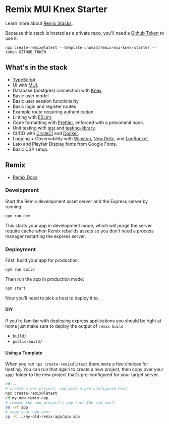 # Remix MUI Knex Starter

Learn more about [Remix Stacks](https://remix.run/stacks).

Because this stack is hosted as a private repo, you'll need a [Github Token](https://github.com/settings/tokens/new?description=Remix%20Private%20Stack%20Access&scopes=repo) to use it.

```
npx create-remix@latest --template unumid/remix-mui-knex-starter --token GITHUB_TOKEN
```

## What's in the stack

- [TypeScript](https://typescriptlang.org).
- UI with [MUI](https://mui.com).
- Database (postgres) connection with [Knex](https://knexjs.org).
- Basic user model
- Basic user session functionality
- Basic login and register routes
- Example route requiring authentication
- Linting with [ESLint](https://eslint.org).
- Code formatting with [Prettier](https://prettier.io), enforced with a precommit hook.
- Unit testing with [jest](https://jestjs/io) and [testing-library](https://testing-library.com).
- CI/CD with [CircleCI](https://circleci.com) and [Docker](https://docker.com).
- Logging + Observability with [Winston](https://github.com/winstonjs/winston), [New Relic](https://newrelic.com), and [LogRocket](https://logrocket.com).
- Lato and Playfair Display fonts from Google Fonts.
- Basic CSP setup.

## Remix

- [Remix Docs](https://remix.run/docs)

### Development

Start the Remix development asset server and the Express server by running:

```sh
npm run dev
```

This starts your app in development mode, which will purge the server require cache when Remix rebuilds assets so you don't need a process manager restarting the express server.

### Deployment

First, build your app for production:

```sh
npm run build
```

Then run the app in production mode:

```sh
npm start
```

Now you'll need to pick a host to deploy it to.

#### DIY

If you're familiar with deploying express applications you should be right at home just make sure to deploy the output of `remix build`

- `build/`
- `public/build/`

#### Using a Template

When you ran `npx create-remix@latest` there were a few choices for hosting. You can run that again to create a new project, then copy over your `app/` folder to the new project that's pre-configured for your target server.

```sh
cd ..
# create a new project, and pick a pre-configured host
npx create-remix@latest
cd my-new-remix-app
# remove the new project's app (not the old one!)
rm -rf app
# copy your app over
cp -R ../my-old-remix-app/app app
```
